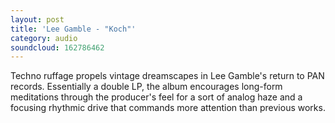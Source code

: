 ```yaml
---
layout: post
title: 'Lee Gamble - "Koch"'
category: audio
soundcloud: 162786462
---
```


Techno ruffage propels vintage dreamscapes in Lee Gamble's return to PAN records. Essentially a 
double LP, the album encourages long-form meditations through the producer's feel for a sort 
of analog haze and a focusing rhythmic drive that commands more attention than previous works.
